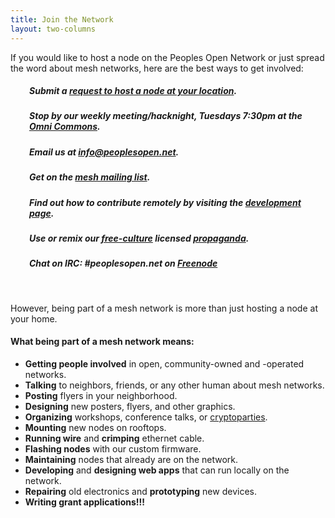 ```yaml
---
title: Join the Network
layout: two-columns
---
```


<p> If you would like to host a node on the Peoples Open Network or just spread the word about mesh networks, here are the best ways to get involved:
<h5 style="padding-left: 30px;">Submit a <a href="node-request.html">request to host a node at your location</a>.</h5>
<h5 style="padding-left: 30px;">Stop by our weekly meeting/hacknight, Tuesdays 7:30pm at the <a href="https://omnicommons.org">Omni Commons</a>.</h5>
<h5 style="padding-left: 30px;">Email us at <a href="mailto:info@peoplesopen.net">info@peoplesopen.net</a>.</h5>
<h5 style="padding-left: 30px;">Get on the <a href="https://sudoroom.org/lists/listinfo/mesh">mesh mailing list</a>.</h5>
<h5 style="padding-left: 30px;">Find out how to contribute remotely by visiting the <a href="developer.html">development page</a>.</h5>
<h5 style="padding-left: 30px;">Use or remix our <a href="http://freedomdefined.org/Definition">free-culture</a> licensed <a href="https://github.com/sudomesh/propaganda">propaganda</a>.</h5>
<h5 style="padding-left: 30px;">Chat on IRC: #peoplesopen.net on <a href="http://webchat.freenode.net/?channels=peoplesopen.net">Freenode</a></h5>
<br/>

However, being part of a mesh network is more than just hosting a node at your home.

<h4>What being part of a mesh network means:</h4>
    <ul>
    <li><strong>Getting people involved</strong> in open, community-owned and -operated networks.</li>
    <li><strong>Talking</strong> to neighbors, friends, or any other human about mesh networks.</li>
    <li><strong>Posting</strong> flyers in your neighborhood.</li>
    <li><strong>Designing</strong> new posters, flyers, and other graphics.</li>
    <li><strong>Organizing</strong> workshops, conference talks, or <a href="https://cryptoparty.in/">cryptoparties</a>.</li>
    <li><strong>Mounting</strong> new nodes on rooftops.</li> 
    <li><strong>Running wire</strong> and <strong>crimping</strong> ethernet cable.</li>
    <li><strong>Flashing nodes</strong> with our custom firmware.</li>
    <li><strong>Maintaining</strong> nodes that already are on the network.</li>
    <li><strong>Developing</strong> and <strong>designing web apps</strong> that can run locally on the network.</li>
    <li><strong>Repairing</strong> old electronics and <strong>prototyping</strong> new devices.</li>
    <li><strong>Writing grant applications!!!</strong></li>
    </ul>
</p>
